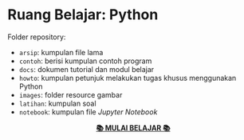 # Ruang Belajar: Python

Folder repository:
- `arsip`: kumpulan file lama
- `contoh`: berisi kumpulan contoh program
- `docs`: dokumen tutorial dan modul belajar
- `howto`: kumpulan petunjuk melakukan tugas khusus menggunakan Python
- `images`: folder resource gambar
- `latihan`: kumpulan soal
- `notebook`: kumpulan file _Jupyter Notebook_

<p align=center>
    <a href="https://ruang-belajar.github.io/python"><b>📚 MULAI BELAJAR 📚</b></a>
</p>

